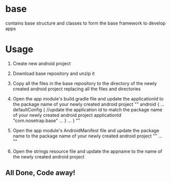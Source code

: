 # base
contains base structure and classes to form the base framework to develop apps

# Usage
1. Create new android project
2. Download base repository and unzip it
3. Copy all the files in the base repository to the directory of the newly created android project replacing all the files and directories
4. Open the app module's build.gradle file and update the applicationId to the package name of your newly created android project
"" 
android {
    ...
    defaultConfig {
    //update the application id to match the package name of your newly created android project
        applicationId "com.nosetrap.base"
       ...
      }
      ...
 }
""

5. Open the app module's AndroidManifest file and update the package name to the package name of your newly created android project
""
<manifest xmlns:android="http://schemas.android.com/apk/res/android"
    package="com.nosetrap.base">
    ...
 ""
 6. Open the strings resource file and update the appname to the name of the newly created android project
 
 ## All Done, Code away!
